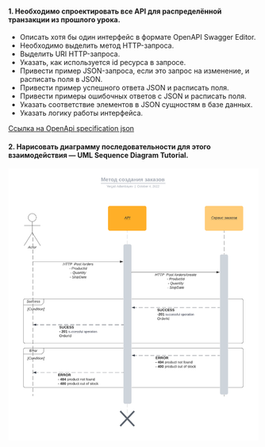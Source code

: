 #### 1. Необходимо спроектировать все API для распределённой транзакции из прошлого урока.
- Описать хотя бы один интерфейс в формате OpenAPI Swagger Editor. 
- Необходимо выделить метод HTTP-запроса.
- Выделить URI HTTP-запроса.
- Указать, как используется id ресурса в запросе.
- Привести пример JSON-запроса, если это запрос на изменение, и расписать поля в JSON.
- Привести пример успешного ответа JSON и расписать поля.
- Привести примеры ошибочных ответов с JSON и расписать поля.
- Указать соответствие элементов в JSON сущностям в базе данных.
- Указать логику работы интерфейса.

[Ссылка на OpenApi specification json](https://raw.githubusercontent.com/reddeveI/sb-architecture/main/files/openapi.json)


#### 2. Нарисовать диаграмму последовательности для этого взаимодействия — UML Sequence Diagram Tutorial. 

![alt tag](https://github.com/reddeveI/sb-architecture/blob/main/images/Create-order-sequence-diagram.png)
